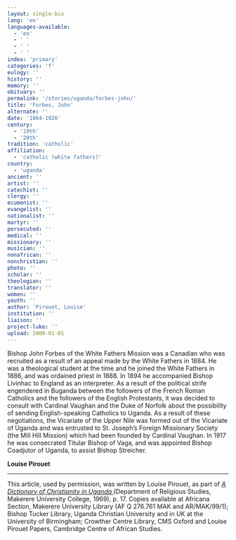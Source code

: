 ```yaml
---
layout: single-bio
lang: 'en'
languages-available:
  - 'en'
  - ' '
  - ' '
  - ' '
index: 'primary'
categories: 'f'
eulogy: ''
history: ''
memory: ''
obituary: ''
permalink: '/stories/uganda/forbes-john/'
title: 'Forbes, John'
alternate: ''
date: '1864-1926'
century:
  - '19th'
  - '20th'
tradition: 'catholic'
affiliation:
  - 'catholic (white fathers)'
country:
  - 'uganda'
ancient: ''
artist: ''
catechist: ''
clergy: ''
ecumenist: ''
evangelist: ''
nationalist: ''
martyr: ''
persecuted: ''
medical: ''
missionary: ''
musician: ''
nonafrican: ''
nonchristian: ''
photo: ''
scholar: ''
theologian: ''
translator: ''
women: ''
youth: ''
author: 'Pirouet, Louise'
institution: ''
liaison: ''
project-luke: ''
upload: 2000-01-01
---
```



Bishop John Forbes of the White Fathers Mission was a Canadian who was recruited as a result of an appeal made by the White Fathers in 1884. He was a theological student at the time and he joined the White Fathers in 1886, and was ordained priest in 1888. In 1894 he accompanied Bishop Livinhac to England as an interpreter. As a result of the political strife engendered in Buganda between the followers of the French Roman Catholics and the followers of the English Protestants, it was decided to consult with Cardinal Vaughan and the Duke of Norfolk about the possibility of sending English-speaking Catholics to Uganda. As a result of these negotiations, the Vicariate of the Upper Nile was formed out of the Vicariate of Uganda and was entrusted to St. Joseph’s Foreign Missionary Society (the Mill Hill Mission) which had been founded by Cardinal Vaughan. In 1917 he was consecrated Titular Bishop of Vaga, and was appointed Bishop Coadjutor of Uganda, to assist Bishop Streicher.

**Louise Pirouet**

---

This article, used by permission, was written by Louise Pirouet, as part of *[A Dictionary of Christianity in Uganda ](pirouet-foreword.html)*(Department of Religious Studies, Makerere University College, 1969), p. 17. Copies available at Africana Section, Makerere University Library (AF Q 276.761 MAK and AR/MAK/99/1); Bishop Tucker Library, Uganda Christian University and in UK at the University of Birmingham; Crowther Centre Library, CMS Oxford and Louise Pirouet Papers, Cambridge Centre of African Studies.